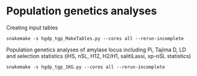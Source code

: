 # Population genetics analyses


Creating input tables 
```
snakemake -s hgdp_tgp_MakeTables.py --cores all --rerun-incomplete 
```


Population genetics analyses of amylase locus including Pi, Tajima D, LD and selection statistics (iHS, nSL, H12, H2/H1, salitiLassi, xp-nSL statistics)

```
snakemake -s hgdp_tgp_1KG.py --cores all --rerun-incomplete 
```
